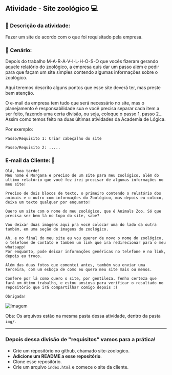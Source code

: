 ## Atividade - Site zoológico :computer:

### :pencil: Descrição da atividade:

Fazer um site de acordo com o que foi requisitado pela empresa.

### :speech_balloon: Cenário:

Depois do trabalho M-A-R-A-V-I-L-H-O-S-O que vocês fizeram gerando aquele relatório do zoológico, a empresa quis dar um passo além e pedir para que façam um site simples contendo algumas informações sobre o zoológico.

Aqui teremos descrito alguns pontos que esse site deverá ter, mas preste bem atenção.

O e-mail da empresa tem tudo que será necessário no site, mas o planejamento é responsabilidade sua e você precisa separar cada item a ser feito, fazendo uma certa divisão, ou seja, coloque o passo 1, passo 2... Assim como temos feito na duas últimas atividades da Academia de Lógica.

Por exemplo:

```
Passo/Requisito 1: Criar cabeçalho do site

Passo/Requisito 2: .....
```

### E-mail da Cliente: :email:

```
Olá, boa tarde!
Meu nome é Morgana e preciso de um site para meu zoológico, além do ultimo relatório que você fez irei precisar de algumas informações no meu site! 

Preciso de dois blocos de texto, o primeiro contendo o relatório dos animais e o outro com informações do Zoológico, mas depois eu coloco, deixa um texto qualquer por enquanto!

Quero um site com o nome do meu zoológico, que é Animals Zoo. Só que precisa ser bem lá no topo do site, sabe?

Vou deixar duas imagens aqui pra você colocar uma do lado da outra também, em uma seção de imagens do zoológico.

Ah, e no final do meu site eu vou querer de novo o nome do zoológico, o telefone de contato e também um link que ira redirecionar para o meu whatsapp!
Por enquanto, pode deixar informações genéricas no telefone e no link, depois eu troco.

Além das duas fotos que comentei antes, também vou enviar uma terceira, com um esboço de como eu quero meu site mais ou menos.

Confere por lá como quero o site, por gentileza. Tenho certeza que fará um ótimo trabalho, e estou ansiosa para verificar o resultado no repositório que irá compartilhar comigo depois :)

Obrigada!
````

![Imagem](img/esboco-site-zoologico.png)

Obs: Os arquivos estão na mesma pasta dessa atividade, dentro da pasta `img/`.

------------

### Depois dessa divisão de "requisitos” vamos para a prática! 

- Crie um repositório no github, chamado site-zoologico.
- **Adicione um README a esse repositório**.
- Clone esse repositório.
- Crie um arquivo `index.html` e comece o site da cliente.
